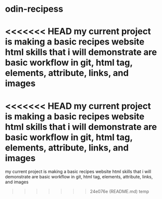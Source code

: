 # odin-recipess
<<<<<<< HEAD
my current project is making a basic recipes website html skills that i will demonstrate are basic workflow in git, html tag, elements, attribute, links, and images
=======
<<<<<<< HEAD
my current project is making a basic recipes website
html skills that i will demonstrate are basic workflow in git, html tag, elements, attribute, links, and images
=======
my current project is making a basic recipes website html skills that i will demonstrate are basic workflow in git, html tag, elements, attribute, links, and images
>>>>>>> 24e076e (README.md)
>>>>>>> temp
